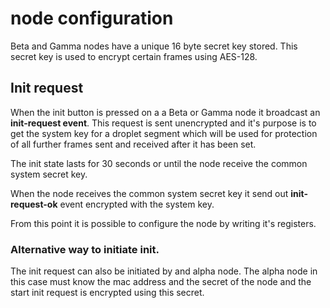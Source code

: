 # node configuration

Beta and Gamma nodes have a unique 16 byte secret key stored. This secret key is used to encrypt certain frames using AES-128.

## Init request

When the init button is pressed on a a Beta or Gamma node it broadcast an **init-request event**. This request is sent unencrypted and it's purpose is to get the system key for a droplet segment which will be used for protection of all further frames sent and received after it has been set.

The init state lasts for 30 seconds or until the node receive the common system secret key.

When the node receives the common system secret key it send out **init-request-ok** event encrypted with the system key.

From this point it is possible to configure the node by writing it's registers.

### Alternative way to initiate init.

The init request can also be initiated by and alpha node. The alpha node in this case must know the mac address and the secret of the node and the start init request is encrypted using this secret.

